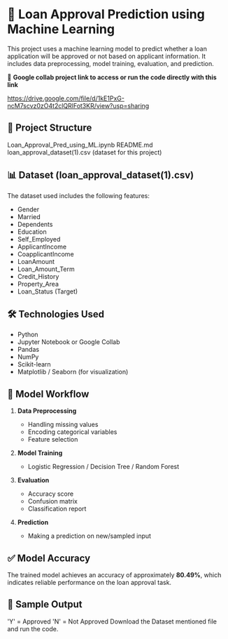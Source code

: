 # 🏦 Loan Approval Prediction using Machine Learning

This project uses a machine learning model to predict whether a loan application will be approved or not based on applicant information. It includes data preprocessing, model training, evaluation, and prediction.

📁 **Google collab project link to access or run the code directly with this link**

https://drive.google.com/file/d/1kE1PxG-ncM7scvz0zO4t2clQRlFot3KR/view?usp=sharing


## 📁 Project Structure

Loan_Approval_Pred_using_ML.ipynb
README.md
loan_approval_dataset(1).csv (dataset for this project)


## 📊 Dataset (loan_approval_dataset(1).csv)

The dataset used includes the following features:

- Gender
- Married
- Dependents
- Education
- Self_Employed
- ApplicantIncome
- CoapplicantIncome
- LoanAmount
- Loan_Amount_Term
- Credit_History
- Property_Area
- Loan_Status (Target)

## 🛠️ Technologies Used

- Python
- Jupyter Notebook or Google Collab
- Pandas
- NumPy
- Scikit-learn
- Matplotlib / Seaborn (for visualization)

## 📌 Model Workflow

1. **Data Preprocessing**  
   - Handling missing values
   - Encoding categorical variables
   - Feature selection

2. **Model Training**  
   - Logistic Regression / Decision Tree / Random Forest

3. **Evaluation**  
   - Accuracy score
   - Confusion matrix
   - Classification report

4. **Prediction**  
   - Making a prediction on new/sampled input

## ✅ Model Accuracy

The trained model achieves an accuracy of approximately **80.49%**, which indicates reliable performance on the loan approval task.

## 🧪 Sample Output
'Y' = Approved
'N' = Not Approved
Download the Dataset mentioned file and run the code.
